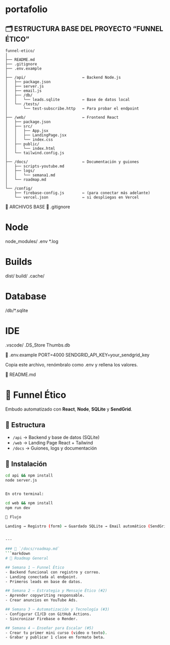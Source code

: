 # portafolio

##  🗂️ ESTRUCTURA BASE DEL PROYECTO “FUNNEL ÉTICO”

````
funnel-etico/
│
├── README.md
├── .gitignore
├── .env.example
│
├── /api/                         ← Backend Node.js
│   ├── package.json
│   ├── server.js
│   ├── email.js
│   ├── /db/
│   │   └── leads.sqlite          ← Base de datos local
│   └── /tests/
│       └── test-subscribe.http   ← Para probar el endpoint
│
├── /web/                         ← Frontend React
│   ├── package.json
│   ├── src/
│   │   ├── App.jsx
│   │   ├── LandingPage.jsx
│   │   └── index.css
│   ├── public/
│   │   └── index.html
│   └── tailwind.config.js
│
├── /docs/                        ← Documentación y guiones
│   ├── scripts-youtube.md
│   ├── logs/
│   │   └── semana1.md
│   └── roadmap.md
│
└── /config/
    ├── firebase-config.js        ← (para conectar más adelante)
    └── vercel.json               ← si despliegas en Vercel
````

🧰 ARCHIVOS BASE
📄 .gitignore
# Node
node_modules/
.env
*.log

# Builds
dist/
build/
.cache/

# Database
/db/*.sqlite

# IDE
.vscode/
.DS_Store
Thumbs.db

📄 .env.example
PORT=4000
SENDGRID_API_KEY=your_sendgrid_key


Copia este archivo, renómbralo como .env y rellena los valores.

📘 README.md
# 🎯 Funnel Ético

Embudo automatizado con **React**, **Node**, **SQLite** y **SendGrid**.

## 🚀 Estructura

- `/api` → Backend y base de datos (SQLite)
- `/web` → Landing Page React + Tailwind
- `/docs` → Guiones, logs y documentación

## 💾 Instalación

```bash
cd api && npm install
node server.js


En otro terminal:

cd web && npm install
npm run dev

🧩 Flujo

Landing → Registro (form) → Guardado SQLite → Email automático (SendGrid)


---

### 📜 `/docs/roadmap.md`
```markdown
# 🌱 Roadmap General

## Semana 1 — Funnel Ético
- Backend funcional con registro y correo.
- Landing conectada al endpoint.
- Primeros leads en base de datos.

## Semana 2 — Estrategia y Mensaje Ético (#2)
- Aprender copywriting responsable.
- Crear anuncios en YouTube Ads.

## Semana 3 — Automatización y Tecnología (#3)
- Configurar CI/CD con GitHub Actions.
- Sincronizar Firebase o Render.

## Semana 4 — Enseñar para Escalar (#5)
- Crear tu primer mini curso (video o texto).
- Grabar y publicar 1 clase en formato beta.
